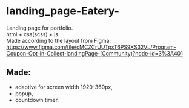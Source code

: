 # landing_page-Eatery-
Landing page for portfolio.  
html + css(scss) + js.  
Made according to the layout from Figma: https://www.figma.com/file/cMCZCrUUTpxT6PS9XS32VL/Program-Coupon-Opt-in-Collect-landingPage-(Community)?node-id=3%3A401

## Made:
- adaptive for screen width 1920-360px,
- popup,
- countdown timer.
